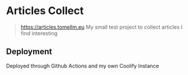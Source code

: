 # Articles Collect
> https://articles.tomellm.eu
My small test project to collect articles I find interesting

## Deployment
Deployed through Github Actions and my own Coolify Instance
